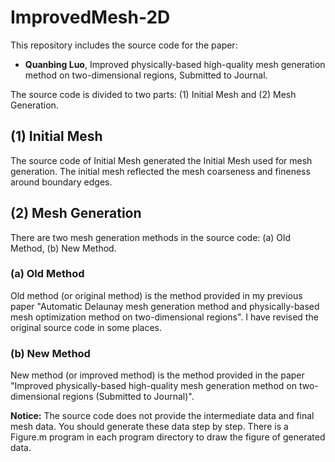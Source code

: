 # ImprovedMesh-2D
This repository includes the source code for the paper: 
-  **Quanbing Luo**, Improved physically-based high-quality mesh generation method on two-dimensional regions, Submitted to Journal. 
<!-- , [Engineering with Computers](https://doi.org/10.1007/s00366-020-01262-x), 2021 (Published Online) -->

The source code is divided to two parts: (1) Initial Mesh and (2) Mesh Generation. 

## (1) Initial Mesh

The source code of Initial Mesh generated the Initial Mesh used for mesh generation. The initial mesh reflected the mesh coarseness and fineness around boundary edges.   


## (2) Mesh Generation

There are two mesh generation methods in the source code: (a) Old Method, (b) New Method.

### (a) Old Method
Old method (or original method) is the method provided in my previous paper "Automatic Delaunay mesh generation method and physically-based mesh optimization method on two-dimensional regions". I have revised the original source code in some places.   

### (b) New Method
New method (or improved method) is the method provided in the  paper "Improved physically-based high-quality mesh generation method on two-dimensional regions (Submitted to Journal)". 



**Notice:** The source code does not provide the intermediate data and final mesh data. You should generate these data step by step. There is a Figure.m program in each program directory to draw the figure of generated data.    



